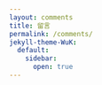 ```yaml
---
layout: comments
title: 留言
permalink: /comments/
jekyll-theme-WuK:
  default:
    sidebar:
      open: true
---
```



